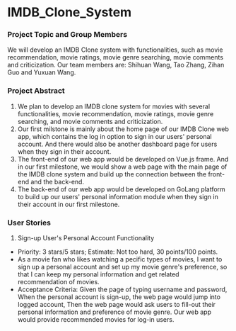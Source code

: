 # IMDB_Clone_System
### Project Topic and Group Members
We will develop an IMDB Clone system with functionalities, such as movie recommendation, movie ratings, movie genre searching, movie comments and criticization. Our team members are: Shihuan Wang, Tao Zhang, Zihan Guo and Yuxuan Wang. <br />

### Project Abstract
1. We plan to develop an IMDB clone system for movies with several functionalities, movie recommendation, movie ratings, movie genre searching, and movie comments and criticization. <br />
2. Our first milstone is mainly about the home page of our IMDB Clone web app, which contains the log in option to sign in our users' personal account. And there would also be another dashboard page for users when they sign in their account. <br />
3. The front-end of our web app would be developed on Vue.js frame. And in our first milestone, we would show a web page with the main page of the IMDB clone system and build up the connection between the front-end and the back-end. <br />
4. The back-end of our web app would be developed on GoLang platform to build up our users' personal information module when they sign in their account in our first milestone.

### User Stories
1. Sign-up User's Personal Account Functionality
  * Priority: 3 stars/5 stars; Estimate: Not too hard, 30 points/100 points.
  * As a movie fan who likes watching a pecific types of movies, I want to sign up a personal account and set up my movie genre's preference, so that I can keep my personal information and get related recommendation of movies.
  * Acceptance Criteria: Given the page of typing username and password, When the personal account is sign-up, the web page would jump into logged account, Then the web page would ask users to fill-out their personal information and preference of movie genre. Our web app would provide recommended movies for log-in users. 
